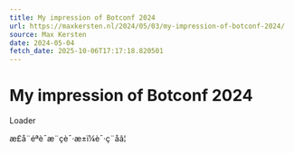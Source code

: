 ```yaml
---
title: My impression of Botconf 2024
url: https://maxkersten.nl/2024/05/03/my-impression-of-botconf-2024/
source: Max Kersten
date: 2024-05-04
fetch_date: 2025-10-06T17:17:18.820501
---
```


# My impression of Botconf 2024

Loader

æ­£å¨éªè¯æ¨çè¯·æ±ï¼è¯·ç¨åâ¦